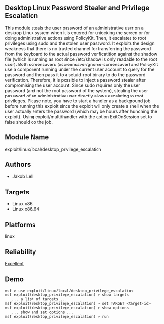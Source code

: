 ## Desktop Linux Password Stealer and Privilege Escalation

This module steals the user password of an administrative 
user on a desktop Linux system when it is entered for 
unlocking the screen or for doing administrative actions 
using PolicyKit. Then, it escalates to root privileges using 
sudo and the stolen user password. It exploits the design 
weakness that there is no trusted channel for transferring 
the password from the keyboard to the actual password 
verificatition against the shadow file (which is running as 
root since /etc/shadow is only readable to the root user). 
Both screensavers (xscreensaver/gnome-screensaver) and 
PolicyKit use a component running under the current user 
account to query for the password and then pass it to a 
setuid-root binary to do the password verification. 
Therefore, it is possible to inject a password stealer after 
compromising the user account. Since sudo requires only the 
user password (and not the root password of the system), 
stealing the user password of an administrative user 
directly allows escalating to root privileges. Please note, 
you have to start a handler as a background job before 
running this exploit since the exploit will only create a 
shell when the user actually enters the password (which may 
be hours after launching the exploit). Using 
exploit/multi/handler with the option ExitOnSession set to 
false should do the job.


## Module Name
exploit/linux/local/desktop_privilege_escalation

## Authors
* Jakob Lell




## Targets
* Linux x86
* Linux x86_64


## Platforms
linux

## Reliability
[Excellent](https://github.com/rapid7/metasploit-framework/wiki/Exploit-Ranking)

## Demo

```
msf > use exploit/linux/local/desktop_privilege_escalation
msf exploit(desktop_privilege_escalation) > show targets
   ... a list of targets ...
msf exploit(desktop_privilege_escalation) > set TARGET <target-id>
msf exploit(desktop_privilege_escalation) > show options
   ... show and set options ...
msf exploit(desktop_privilege_escalation) > run
```
    
    